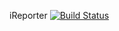 iReporter
[![Build Status](https://travis-ci.org/dokenedgar/iReporter.svg?branch=develop)](https://travis-ci.org/dokenedgar/iReporter)